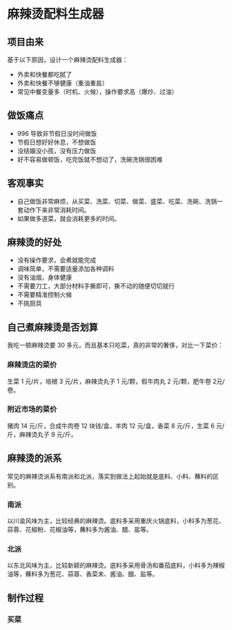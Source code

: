 # 麻辣烫配料生成器

## 项目由来

基于以下原因，设计一个麻辣烫配料生成器：

* 外卖和快餐都吃腻了
* 外卖和快餐不够健康（重油重盐）
* 常见中餐变量多（时机、火候），操作要求高（爆炒、过油）

## 做饭痛点

* 996 导致非节假日没时间做饭
* 节假日想好好休息，不想做饭
* 没结婚没小孩，没有压力做饭
* 好不容易做顿饭，吃完饭就不想动了，洗碗洗锅很困难

## 客观事实

* 自己做饭非常麻烦，从买菜、洗菜、切菜、做菜、盛菜、吃菜、洗碗、洗锅一套动作下来非常消耗时间。
* 如果做多道菜，就会消耗更多的时间。

## 麻辣烫的好处

* 没有操作要求，会煮就能完成
* 调味简单，不需要适量添加各种调料
* 没有油烟，身体健康
* 不需要刀工，大部分材料手撕即可，撕不动的随便切切就行
* 不需要精准控制火候
* 不挑厨具

## 自己煮麻辣烫是否划算

我吃一顿麻辣烫要 30 多元，而且基本只吃菜，真的非常的奢侈，对比一下菜价：

### 麻辣烫店的菜价

生菜 1 元/片，培根 3 元/片，麻辣烫丸子 1 元/颗，假牛肉丸 2 元/颗，肥牛卷 2元/卷。

### 附近市场的菜价

猪肉 14 元/斤，合成牛肉卷 12 块钱/盒，羊肉 12 元/盒，香菜 8 元/斤，生菜 6 元/斤，麻辣烫丸子 9 元/斤。

## 麻辣烫的派系

常见的麻辣烫派系有南派和北派，落实到做法上起始就是底料、小料、蘸料的区别。

### 南派

以川渝风味为主，比较经典的麻辣烫。底料多采用重庆火锅底料，小料多为葱花、蒜蓉、花椒粉、花椒油等，蘸料多为酱油、醋、盐等。

### 北派

以东北风味为主，比较新颖的麻辣烫。底料多采用骨汤和番茄底料，小料多为辣椒油等，蘸料多为葱花、蒜蓉、香菜末、酱油、醋、盐等。

## 制作过程

### 买菜
